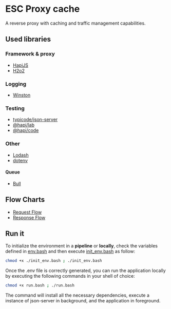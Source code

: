 # ESC Proxy cache

A reverse proxy with caching and traffic management capabilities.

## Used libraries

### Framework & proxy

- [HapiJS](https://github.com/hapijs/hapi)
- [H2o2](https://github.com/hapijs/h2o2)

### Logging

- [Winston](https://github.com/winstonjs/winston)

### Testing

- [typicode/json-server](https://github.com/typicode/json-server)
- [@hapi/lab](https://hapi.dev/family/lab)
- [@hapi/code](https://hapi.dev/family/code)

### Other

- [Lodash](https://github.com/winstonjs/winston)
- [dotenv](https://github.com/winstonjs/winston)

#### Queue
- [Bull](https://github.com/OptimalBits/bull)

## Flow Charts

- [Request Flow](./docs/flow-charts/request-flow.html)
- [Response Flow](./docs/flow-charts/response-flow.html)

## Run it

To initialize the environment in a **pipeline** or **locally**, check the variables defined in [env.bash](./env.bash) and then execute [init_env.bash](./init_env.bash)  as follow:

```bash
chmod +x ./init_env.bash ; ./init_env.bash
```

Once the .env file is correctly generated, you can run the application locally by executing the following commands in your shell of choice:

```bash
chmod +x run.bash ; ./run.bash
```

The command will install all the necessary dependencies, execute a instance of json-server in background, and the application in foreground.

